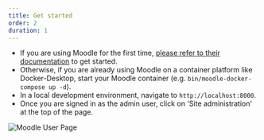 ```yaml
---
title: Get started
order: 2
duration: 1
---
```


* If you are using Moodle for the first time, [please refer to their documentation](https://moodledev.io/general/development/gettingstarted#a-quick-start-to-moodle-development) to get started.
* Otherwise, if you are already using Moodle on a container platform like Docker-Desktop, start your Moodle container (e.g. `bin/moodle-docker-compose up -d`). 
* In a local development environment, navigate to `http://localhost:8000`.
* Once you are signed in as the admin user, click on 'Site administration' at the top of the page.  

![Moodle User Page](/assets/images/set-up-moodle-via-aaf-authn/moodle-user-page.png)

